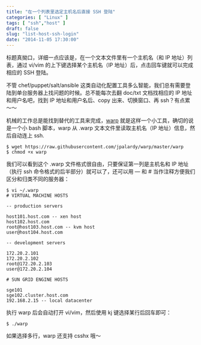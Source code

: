 ```yaml
---
title: "在一个列表里选定主机名后直接 SSH 登陆"
categories: [ "Linux" ]
tags: [ "ssh","host" ]
draft: false
slug: "list-host-ssh-login"
date: "2014-11-05 17:30:00"
---
```


标题真拗口，详细一点应该是，在一个文本文件里有一个主机名（和 IP 地址）列表，通过 vi/vim 的上下键选择某个主机名（IP 地址）后，点击回车键就可以完成相应的 SSH 登陆。

不管 chef/puppet/salt/ansible 这类自动化配置工具多么智能，我们总有需要登陆到单台服务器上找问题的时候。总不能每次去翻 doc/txt 文档找相应的 IP 地址和用户名吧，找到 IP 地址和用户名后、copy 出来、切换窗口、再 ssh？有点累～～


<!--more-->


机械的工作总是能找到替代的工具来完成，[warp][1] 就是这样一个小工具，确切的说是一个小 bash 脚本，warp 从 .warp 文本文件里读取主机名（IP 地址）信息，然后自动连上 ssh.

    $ wget https://raw.githubusercontent.com/jpalardy/warp/master/warp
    $ chmod +x warp
我们可以看到这个 .warp 文件格式很自由，只要保证第一列是主机名和 IP 地址（执行 ssh 命令格式的后半部分）就可以了，还可以用 — 和 # 当作注释方便我们区分和归类不同的服务器：

    $ vi ~/.warp
    # VIRTUAL MACHINE HOSTS
    
    -- production servers
    
    host101.host.com -- xen host
    host102.host.com
    root@host103.host.com -- kvm host
    user@host104.host.com
    
    -- development servers
    
    172.20.2.101
    172.20.2.102
    root@172.20.2.103
    user@172.20.2.104
    
    # SUN GRID ENGINE HOSTS
    
    sge101
    sge102.cluster.host.com
    192.168.2.15 -- local datacenter
执行 warp 后会自动打开 vi/vim，然后使用 kj 键选择某行后回车即可：

    $ ./warp
如果选择多行，warp 还支持 csshx 哦～


  [1]: https://github.com/jpalardy/warp
